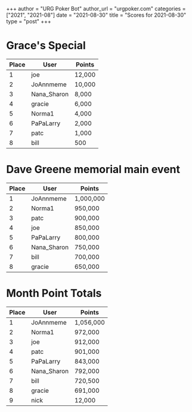 +++
author = "URG Poker Bot"
author_url = "urgpoker.com"
categories = ["2021", "2021-08"]
date = "2021-08-30"
title = "Scores for 2021-08-30"
type = "post"
+++
# Grace's Special

| Place | User | Points |
|-------|------|--------|
| 1 | joe | 12,000 |
| 2 | JoAnnmeme | 10,000 |
| 3 | Nana_Sharon | 8,000 |
| 4 | gracie | 6,000 |
| 5 | Norma1 | 4,000 |
| 6 | PaPaLarry | 2,000 |
| 7 | patc | 1,000 |
| 8 | bill | 500 |

# Dave Greene memorial main event

| Place | User | Points |
|-------|------|--------|
| 1 | JoAnnmeme | 1,000,000 |
| 2 | Norma1 | 950,000 |
| 3 | patc | 900,000 |
| 4 | joe | 850,000 |
| 5 | PaPaLarry | 800,000 |
| 6 | Nana_Sharon | 750,000 |
| 7 | bill | 700,000 |
| 8 | gracie | 650,000 |

# Month Point Totals

| Place | User | Points |
|-------|------|--------|
| 1 | JoAnnmeme | 1,056,000 |
| 2 | Norma1 | 972,000 |
| 3 | joe | 912,000 |
| 4 | patc | 901,000 |
| 5 | PaPaLarry | 843,000 |
| 6 | Nana_Sharon | 792,000 |
| 7 | bill | 720,500 |
| 8 | gracie | 691,000 |
| 9 | nick | 12,000 |
